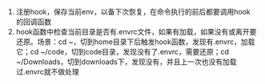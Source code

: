 1. 注册hook，保存当前env，以备下次恢复，在命令执行的前后都要调用hook的回调函数
2. hook函数中检查当前目录是否有.envrc文件，如果有加载，如果没有或离开要还原。场景：cd ~，切到home目录下后触发hook函数，发现有.envrc，加载它；cd ~/code，切到code目录，发现没有了.envrc，需要还原；cd ~/Downloads，切到downloads下，发现没有，并且上一次也没有加载过.envrc就不做处理